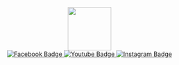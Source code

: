 <div id="header" align="center">
  <img src="https://i.pinimg.com/736x/35/2d/e2/352de25983058bc7874e5f9ec6f88c93.jpg" width="100"/>
</div>

<div id="badges" align="center">
  <a href="https://www.facebook.com/SFTJdev">
    <img src="https://img.shields.io/badge/Facebook-pink?style=for-the-badge&logo=facebook&logoColor=white" alt="Facebook Badge"/>
  </a>
  <a href="https://www.youtube.com/@apolpietuts">
    <img src="https://img.shields.io/badge/YouTube-pink?style=for-the-badge&logo=youtube&logoColor=white" alt="Youtube Badge"/>
  </a>
  <a href="https://www.instagram.com/thuggishaven">
    <img src="https://img.shields.io/badge/Instagram-pink?style=for-the-badge&logo=instagram&logoColor=white" alt="Instagram Badge"/>
  </a>
</div>

<div id="views" align="center">
<img src="https://komarev.com/ghpvc/?username=SFTJ-dev&style=plastic&color=ff69b4" alt=""/>
</div>
